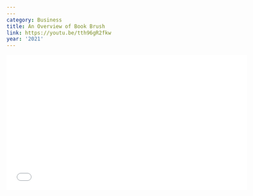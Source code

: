 ```yaml
---
---
category: Business
title: An Overview of Book Brush
link: https://youtu.be/tth96gR2fkw
year: '2021'
---
```

<iframe width="560" height="315" src="{{ page.link }}" frameborder="0" allowfullscreen></iframe>

